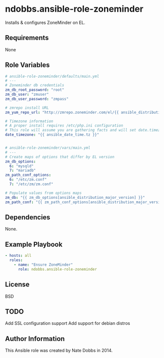 ndobbs.ansible-role-zoneminder
=========

Installs & configures ZoneMinder on EL.

Requirements
------------

None

Role Variables
--------------

```yaml
# ansible-role-zoneminder/defaults/main.yml
# ---
# Zoneminder db credentials
zm_db_root_password: "root"
zm_db_user: "zmuser"
zm_db_user_password: "zmpass"

# zmrepo install URL
zm_yum_repo_url: "http://zmrepo.zoneminder.com/el/{{ ansible_distribution_major_version }}/{{ ansible_architecture }}"

# Timezone information
# A proper install requires /etc/php.ini configuration
# This role will assume you are gathering facts and will set date.timezone based upon machine configuration
date_timezone: "{{ ansible_date_time.tz }}"


# ansible-role-zoneminder/vars/main.yml
# ---
# Create maps of options that differ by EL version
zm_db_options: 
  6: "mysqld"
  7: "mariadb"
zm_path_conf_options:
  6: "/etc/zm.conf"
  7: "/etc/zm/zm.conf"

# Populate values from options maps
zm_db: "{{ zm_db_options[ansible_distribution_major_version] }}"
zm_path_conf: "{{ zm_path_conf_options[ansible_distribution_major_version] }}"
```

Dependencies
------------

None.

Example Playbook
----------------

```yaml
- hosts: all
  roles:
    - name: "Ensure ZoneMinder"
      role: ndobbs.ansible-role-zoneminder
```

License
-------
BSD

TODO
------------------
Add SSL configuration support
Add support for debian distros

Author Information
------------------

This Ansible role was created by Nate Dobbs in 2014.
